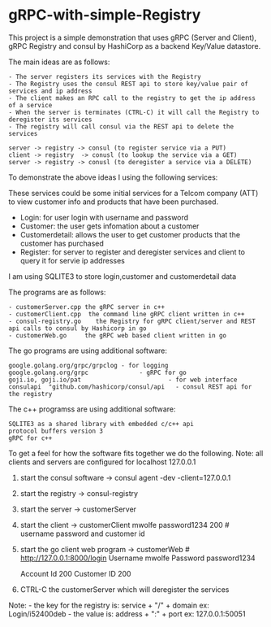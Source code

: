 # gRPC-with-simple-Registry

This project is a simple demonstration that uses gRPC (Server and Client), gRPC Registry
and consul by HashiCorp as a backend Key/Value datastore.

The main ideas are as follows:

    - The server registers its services with the Registry
    - The Registry uses the consul REST api to store key/value pair of services and ip address
    - The client makes an RPC call to the registry to get the ip address of a service
    - When the server is terminates (CTRL-C) it will call the Registry to deregister its services
    - The registry will call consul via the REST api to delete the services

    server -> registry -> consul (to register service via a PUT)
    client -> registry  -> conusl (to lookup the service via a GET)
    server -> registry -> conusl (to deregister a service via a DELETE)

To demonstrate the above ideas I using the following services:

These services could be some initial services for a Telcom company (ATT) to
view customer info and products that have been purchased.

   - Login:  for user login with username and password
   - Customer:  the user  gets infomation about a customer
   - Customerdetail:  allows the user to get customer products that the customer has purchased
   -  Register:  for server to register and deregister services and client to query it for servie ip addresses 

I am using SQLITE3 to store login,customer and customerdetail data

The programs are as follows:

    - customerServer.cpp the gRPC server in c++
    - customerClient.cpp  the command line gRPC client written in c++
    - consul-registry.go    the Registry for gRPC client/server and REST api calls to consul by Hashicorp in go
    - customerWeb.go     the gRPC web based client written in go

The go programs are using additional software:

    google.golang.org/grpc/grpclog - for logging
    google.golang.org/grpc              - gRPC for go
    goji.io, goji.io/pat                        - for web interface
    consulapi  "github.com/hashicorp/consul/api   - consul REST api for the registry

The c++ programss are using additional software:

    SQLITE3 as a shared library with embedded c/c++ api
    protocol buffers version 3
    gRPC for c++

To get a feel for how the software fits together we do the following.
Note: all clients and servers are configured for localhost 127.0.0.1

1. start the consul software -> consul agent   -dev -client=127.0.0.1
2. start the registry -> consul-registry
3. start the server -> customerServer
4. start the client  ->  customerClient mwolfe password1234 200   # username password and customer id
5. start the go client web program -> customerWeb # http://127.0.0.1:8000/login 
   Username mwolfe
   Password password1234

   Account Id 200
   Customer ID 200
  
6. CTRL-C the customerServer which will deregister the services

Note: 
      -		the key for the registry is: service + "/" + domain     ex: Login/i52400deb
      -   	the value is:                     address + ":" + port         ex: 127.0.0.1:50051




    



